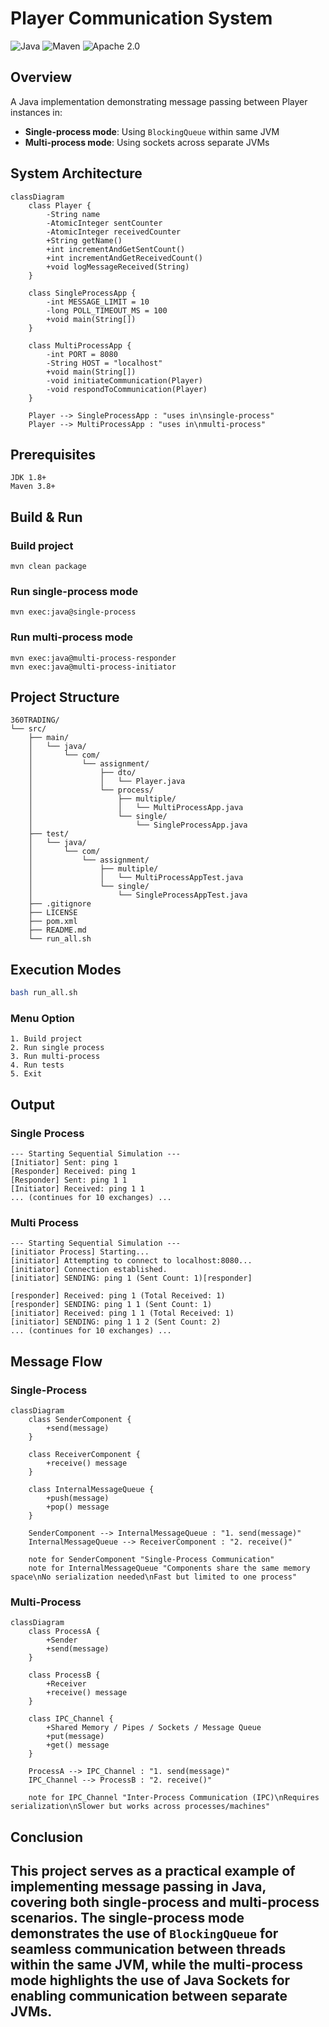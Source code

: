 # Player Communication System

![Java](https://img.shields.io/badge/Java-1.8-blue) ![Maven](https://img.shields.io/badge/Maven-3.8.5-red) ![Apache 2.0](https://img.shields.io/badge/License-Apache%202.0-blue)

## Overview

A Java implementation demonstrating message passing between Player instances in:

- **Single-process mode**: Using `BlockingQueue` within same JVM
- **Multi-process mode**: Using sockets across separate JVMs

## System Architecture

```mermaid
classDiagram
    class Player {
        -String name
        -AtomicInteger sentCounter
        -AtomicInteger receivedCounter
        +String getName()
        +int incrementAndGetSentCount()
        +int incrementAndGetReceivedCount()
        +void logMessageReceived(String)
    }

    class SingleProcessApp {
        -int MESSAGE_LIMIT = 10
        -long POLL_TIMEOUT_MS = 100
        +void main(String[])
    }

    class MultiProcessApp {
        -int PORT = 8080
        -String HOST = "localhost"
        +void main(String[])
        -void initiateCommunication(Player)
        -void respondToCommunication(Player)
    }

    Player --> SingleProcessApp : "uses in\nsingle-process"
    Player --> MultiProcessApp : "uses in\nmulti-process"
```

## Prerequisites

```
JDK 1.8+
Maven 3.8+
```

## Build & Run

### Build project
```
mvn clean package
```
### Run single-process mode
```
mvn exec:java@single-process
```
### Run multi-process mode
```
mvn exec:java@multi-process-responder
mvn exec:java@multi-process-initiator
```
## Project Structure

```
360TRADING/
└── src/
    ├── main/
    │   └── java/
    │       └── com/
    │           └── assignment/
    │               ├── dto/
    │               │   └── Player.java
    │               └── process/
    │                   ├── multiple/
    │                   │   └── MultiProcessApp.java
    │                   └── single/
    │                       └── SingleProcessApp.java
    ├── test/
    │   └── java/
    │       └── com/
    │           └── assignment/
    │               ├── multiple/
    │               │   └── MultiProcessAppTest.java
    │               └── single/
    │                   └── SingleProcessAppTest.java
    ├── .gitignore
    ├── LICENSE
    ├── pom.xml
    ├── README.md
    └── run_all.sh
```    

## Execution Modes


```bash
bash run_all.sh
```

### Menu Option

```
1. Build project
2. Run single process
3. Run multi-process
4. Run tests
5. Exit
```

## Output

### Single Process
``` 
--- Starting Sequential Simulation ---
[Initiator] Sent: ping 1
[Responder] Received: ping 1
[Responder] Sent: ping 1 1
[Initiator] Received: ping 1 1
... (continues for 10 exchanges) ...
```
### Multi Process
``` 
--- Starting Sequential Simulation ---
[initiator Process] Starting...
[initiator] Attempting to connect to localhost:8080...
[initiator] Connection established.
[initiator] SENDING: ping 1 (Sent Count: 1)[responder]

[responder] Received: ping 1 (Total Received: 1)
[responder] SENDING: ping 1 1 (Sent Count: 1)
[initiator] Received: ping 1 1 (Total Received: 1)
[initiator] SENDING: ping 1 1 2 (Sent Count: 2)
... (continues for 10 exchanges) ...
```

## Message Flow

### Single-Process

```mermaid
classDiagram
    class SenderComponent {
        +send(message)
    }

    class ReceiverComponent {
        +receive() message
    }

    class InternalMessageQueue {
        +push(message)
        +pop() message
    }

    SenderComponent --> InternalMessageQueue : "1. send(message)"
    InternalMessageQueue --> ReceiverComponent : "2. receive()"
    
    note for SenderComponent "Single-Process Communication"
    note for InternalMessageQueue "Components share the same memory space\nNo serialization needed\nFast but limited to one process"

```    
### Multi-Process

```mermaid
classDiagram
    class ProcessA {
        +Sender
        +send(message)
    }

    class ProcessB {
        +Receiver
        +receive() message
    }

    class IPC_Channel {
        +Shared Memory / Pipes / Sockets / Message Queue
        +put(message)
        +get() message
    }

    ProcessA --> IPC_Channel : "1. send(message)"
    IPC_Channel --> ProcessB : "2. receive()"
    
    note for IPC_Channel "Inter-Process Communication (IPC)\nRequires serialization\nSlower but works across processes/machines"

```
## Conclusion

This project serves as a practical example of implementing message passing in Java, covering both single-process and multi-process scenarios. The single-process mode demonstrates the use of `BlockingQueue` for seamless communication between threads within the same JVM, while the multi-process mode highlights the use of Java Sockets for enabling communication between separate JVMs. 
---

